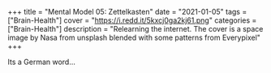 +++
title = "Mental Model 05: Zettelkasten"
date = "2021-01-05"
tags = ["Brain-Health"]
cover = "https://i.redd.it/5kxcj0ga2kj61.png"
categories = ["Brain-Health"]
description = "Relearning the internet. The cover is a space image by Nasa from unsplash blended with some patterns from Everypixel"
+++

Its a German word...

<!-- The web alliteration, Wix, Webflow and wordpress. -->
